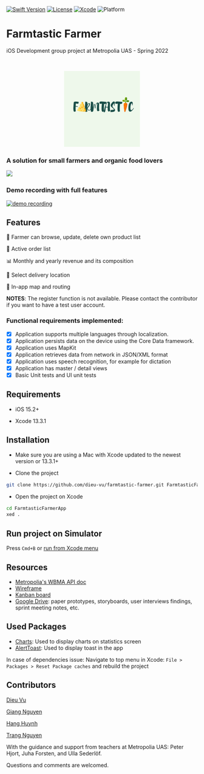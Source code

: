 [![Swift Version][swift-image]][swift-url]
[![License][license-image]][license-url]
[![Xcode][xcode-image]](https://developer.apple.com/documentation/xcode-release-notes/xcode-13_3_1-release-notes)
![Platform](https://img.shields.io/badge/ios-15.4-lightgray.svg)

# Farmtastic Farmer

iOS Development group project at Metropolia UAS - Spring 2022

<br  />

<p  align="center">

<img  src="FarmtasticFarmer/Assets.xcassets/placeholder.imageset/placeholder.png"  alt="Logo"  width="200"  height="200">

</a>

<p  align="center">

### A solution for small farmers and organic food lovers

</p>

</p>

<p  align="row">

<img  src= "FarmtasticFarmer/demo/Demo gif.gif"  width="300"  >

</p>

<p>

### Demo recording with full features

<p>

 [
  ![demo recording](http://img.youtube.com/vi/fS2B3cMipnM/0.jpg)](https://youtu.be/fS2B3cMipnM)
  
</p>

## Features

🍖 Farmer can browse, update, delete own product list

🥦 Active order list

📊 Monthly and yearly revenue and its composition

🥕 Select delivery location

🌽 In-app map and routing

**NOTES**: The register function is not available. Please contact the contributor if you want to have a test user account.

### Functional requirements implemented:

- [x] Application supports multiple languages through localization.
- [x] Application persists data on the device using the Core Data framework.
- [x] Application uses MapKit
- [x] Application retrieves data from network in JSON/XML format
- [x] Application uses speech recognition, for example for dictation
- [x] Application has master / detail views
- [x] Basic Unit tests and UI unit tests

## Requirements

- iOS 15.2+

- Xcode 13.3.1

## Installation

- Make sure you are using a Mac with Xcode updated to the newest version or 13.3.1+

- Clone the project

```zsh
git clone https://github.com/dieu-vu/farmtastic-farmer.git FarmtasticFarmerApp

```

- Open the project on Xcode

```zsh
cd FarmtasticFarmerApp
xed .
```

## Run project on Simulator

Press `Cmd+B` or [run from Xcode menu](https://developer.apple.com/documentation/xcode/running-your-app-in-the-simulator-or-on-a-device)

## Resources

- [Metropolia's WBMA API doc](https://media.mw.metropolia.fi/wbma/docs/)
- [Wireframe](https://www.figma.com/file/lCpZyRcrzvuiIQ6xbi6LKS/Farmtastic?node-id=0%3A1)
- [Kanban board](https://miro.com/app/board/uXjVODnLEX8=/?share_link_id=523297843888)
- [Google Drive](https://drive.google.com/drive/folders/1a3XQqAnz3He3FRIf2Q2VWADE-m5gd8-_?usp=sharing): paper prototypes, storyboards, user interviews findings, sprint meeting notes, etc.

## Used Packages
- [Charts](https://github.com/danielgindi/Charts): Used to display charts on statistics screen
- [AlertToast](https://github.com/elai950/AlertToast): Used to display toast in the app

In case of dependencies issue: Navigate to top menu in Xcode: `File > Packages > Reset Package caches` and rebuild the project

## Contributors

[Dieu Vu](https://github.com/dieu-vu)

[Giang Nguyen](https://github.com/GiangNguyen1207)

[Hang Huynh](https://github.com/HangHuynh19)

[Trang Nguyen](https://github.com/maitrang85)

With the guidance and support from teachers at Metropolia UAS: Peter Hjort, Juha Forsten, and Ulla Sederlöf.

Questions and comments are welcomed.

[swift-image]: https://img.shields.io/badge/swift-5.0-orange.svg
[xcode-image]: https://img.shields.io/badge/xcode-13.3.1-green.svg
[swift-url]: https://swift.org/
[license-image]: https://img.shields.io/badge/License-MIT-blue.svg
[license-url]: LICENSE
